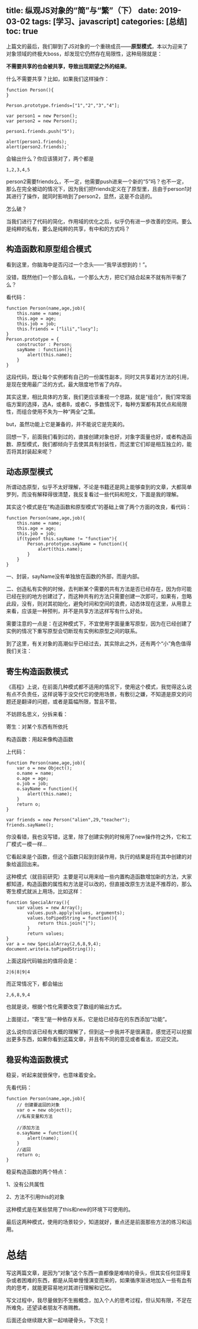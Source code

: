 title: 纵观JS对象的“简”与“繁”（下）
date: 2019-03-02
tags: [学习、javascript]
categories: [总结]
toc: true
---

上篇文的最后，我们聊到了JS对象的一个重磅成员——**原型模式**，本以为迎来了对象领域的终极大boss，却发现它仍然存在局限性，这种局限就是：

**不需要共享的也会被共享，导致出现期望之外的结果**。

什么不需要共享？比如，如果我们这样操作：

    function Person(){
    }
    
    Person.prototype.friends=["1","2","3","4"];

    var person1 = new Person();
    var person2 = new Person();

    person1.friends.push("5");

    alert(person1.friends);
    alert(person2.friends);`

会输出什么？你应该猜对了，两个都是

    1,2,3,4,5

person2需要friends么，不一定，他需要push进来一个新的“5”吗？也不一定，那么在完全被动的情况下，因为我们把friends定义在了原型里，且由于person1对其进行了操作，就同时影响到了person2，显然，这是不合适的。

怎么破？

当我们进行了代码的简化，作用域的优化之后，似乎仍有进一步改善的空间。要么是纯粹的私有，要么是纯粹的共享，有中和的方式吗？

## 构造函数和原型组合模式
看到这里，你脑海中是否闪过一个念头——“我早该想到的！”。

没错，既然他们一个那么自私，一个那么大方，把它们结合起来不就有所平衡了么？

看代码：

    function Person(name,age,job){
        this.name = name;
        this.age = age;
        this.job = job;
        this.friends = ["lili","lucy"];
    }
    Person.prototype = {
        constructor : Person;
        sayName : function(){
            alert(this.name);
        }
    }

这段代码，既让每个实例都有自己的一份属性副本，同时又共享着对方法的引用，是现在使用最广泛的方式，最大限度地节省了内存。

其实这里，相比具体的方案，我们更应该重视一个思路，就是“组合”，我们常常面临方案的选择，选A，或者B，或者C，多数情况下，每种方案都有其优点和局限性，而组合使用不失为一种“两全”之策。

but，虽然功能上它是兼备的，并不能说它是完美的。

回想一下，前面我们看到过的，直接创建对象也好，对象字面量也好，或者构造函数、原型模式，我们都倾向于去使其具有封装性，而这里它们却是相互独立的，能否将其封装起来呢？

## 动态原型模式

所谓动态原型，似乎不太好理解，不论是书籍还是网上能够查到的文章，大都简单罗列，而没有解释得很清楚，我反复看过一些代码和短文，下面是我的理解。

其实这个模式是在“构造函数和原型模式”的基础上做了两个方面的改良，看代码：

    function Person(name,age,job){
        this.name = name;
        this.age = age;
        this.job = job;
        if(typeof this.sayName != "function"){
            Person.prototype.sayName = function(){
                alert(this.name);
            }
        }
    }

一、封装，sayName没有单独放在函数的外部，而是内部。

二、创造私有实例的时候，去判断某个需要的共有方法是否已经存在，因为你可能已经在别的地方创建过了，而这种共有的方法只需要创建一次即可，如果有，忽略此段，没有，则对其初始化，避免时间和空间的浪费，动态体现在这里，从用意上来看，应该是一种预判，并不是共享方法这样写有什么好处。

需要注意的一点是：在这种模式下，不宜使用字面量重写原型，因为在已经创建了实例的情况下重写原型会切断现有实例和原型之间的联系。

到了这里，有关对象的高潮似乎已经过去，其实除此之外，还有两个“小”角色值得我们关注：

## 寄生构造函数模式

《高程》上说，在前面几种模式都不适用的情况下，使用这个模式，我觉得这么说有点不负责任，这样说等于没交代它的使用场景，有敷衍之嫌，不知道是原文的问题还是翻译的问题，或者是篇幅所限，暂且不管。

不妨顾名思义，分拆来看：

寄生：对某个东西有所依托

构造函数：用起来像构造函数

上代码：

    function Person(name,age,job){
        var o = new Object();
        o.name = name;
        o.age = age;
        o.job = job;
        o.sayName = function(){
            alert(this.name);
        }
        return o;
    }

    var friends = new Person("alien",29,"teacher");
    friends.sayName();

你没看错，我也没写错，这里，除了创建实例的时候用了new操作符之外，它和工厂模式一模一样...

它看起来是个函数，但这个函数只起到封装作用，执行的结果是将在其中创建的对象给返回出来。

这种模式（就目前研究）主要是可以用来给一些内置构造函数增加新的方法，大家都知道，构造函数的属性和方法是可以改的，但直接改原生方法是不推荐的，那么寄生模式就派上用场，比如这样：

    function SpecialArray(){
        var values = new Array();
            values.push.apply(values, arguments);
            values.toPipedString = function(){
                return this.join("|");
            }
            return values;
    }
    var a = new SpecialArray(2,6,8,9,4);
    document.write(a.toPipedString());

上面这段代码输出的值将会是：

    2|6|8|9|4

而正常情况下，都会输出

    2,6,8,9,4

也就是说，根据个性化需要改变了数组的输出方式。

上面提过，“寄生”是一种依存关系，它是给已经存在的东西添加“功能”。

这么说你应该已经有大概的理解了，但到这一步我并不是很满意，感觉还可以挖掘出更多东西，如果你看到这篇文章，并且有不同的意见或者看法，欢迎交流。

## 稳妥构造函数模式

稳妥，听起来就很保守，也意味着安全。

先看代码：

    function Person(name,age,job){
        // 创建要返回的对象
        var o = new object();
        //私有变量和方法
        
        //添加方法
        o.sayName = function(){
            alert(name);
        }
        //返回
        return o;
    }

稳妥构造函数的两个特点：

1、没有公共属性

2、方法不引用this的对象

这种模式是在某些禁用了this和new的环境下可使用的。

最后这两种模式，使用的场景较少，知道就好，重点还是前面那些方法的练习和运用。

# 总结

写这两篇文章，是因为“对象”这个东西一直都像是难啃的骨头，但其实任何显得复杂或者困难的东西，都是从简单慢慢演变而来的，如果循序渐进地加入一些有血有肉的思考，就能更容易地对其进行理解和记忆。

写文过程中，我尽量做到不生搬概念，加入个人的思考过程，但认知有限，不足在所难免，还望读者朋友不吝赐教。

后面还会继续跟大家一起啃硬骨头，下次见！